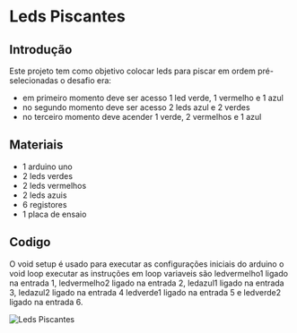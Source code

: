 # Leds Piscantes 

## Introdução

Este projeto tem como objetivo colocar leds para piscar em ordem pré-selecionadas 
o desafio era:

- em primeiro momento deve ser acesso 1 led verde, 1 vermelho e 1 azul
- no segundo momento deve ser acesso 2 leds azul e 2 verdes
- no terceiro momento deve acender 1 verde, 2 vermelhos e 1 azul

## Materiais 

- 1 arduino uno
- 2 leds verdes
- 2 leds vermelhos
- 2 leds azuis
- 6 registores
- 1 placa de ensaio

## Codigo 

O void setup é usado para executar as configurações iniciais do arduino 
o void loop executar as instruções em loop
variaveis são ledvermelho1 ligado na entrada 1, ledvermelho2 ligado na entrada 2, ledazul1 ligado na entrada 3, ledazul2 ligado na entrada 4
ledverde1 ligado na entrada 5 e ledverde2 ligado na entrada 6.

![Leds Piscantes](ledspiscantes.png)
